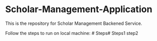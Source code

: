# Scholar-Management-Application

This is the repository for Scholar Management Backened Service.

Follow the steps to run on local machine:  #
Steps#
Steps1
step2
